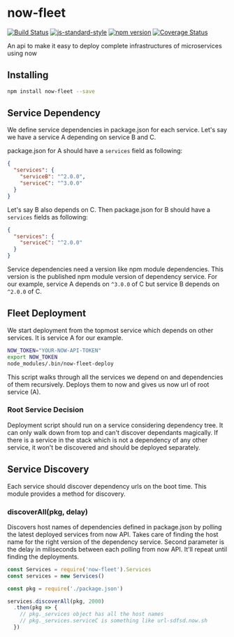 # now-fleet
<!-- VDOC.badges travis; standard; npm; coveralls -->
<!-- DON'T EDIT THIS SECTION (including comments), INSTEAD RE-RUN `vdoc` TO UPDATE -->
[![Build Status](https://travis-ci.org/vigour-io/now-fleet.svg?branch=master)](https://travis-ci.org/vigour-io/now-fleet)
[![js-standard-style](https://img.shields.io/badge/code%20style-standard-brightgreen.svg)](http://standardjs.com/)
[![npm version](https://badge.fury.io/js/now-fleet.svg)](https://badge.fury.io/js/now-fleet)
[![Coverage Status](https://coveralls.io/repos/github/vigour-io/now-fleet/badge.svg?branch=master)](https://coveralls.io/github/vigour-io/now-fleet?branch=master)
<!-- VDOC END -->

An api to make it easy to deploy complete infrastructures of microservices using now

## Installing

```bash
npm install now-fleet --save
```

## Service Dependency
We define service dependencies in package.json for each service. Let's say we have a service A depending on service B and C.

package.json for A should have a `services` field as following:
```json
{
  "services": {
    "serviceB": "^2.0.0",
    "serviceC": "^3.0.0"
  }
}
```

Let's say B also depends on C. Then package.json for B should have a `services` fields as following:
```json
{
  "services": {
    "serviceC": "^2.0.0"
  }
}
```

Service dependencies need a version like npm module dependencies. This version is the published npm module version of dependency service. For our example, service A depends on `^3.0.0` of C but service B depends on `^2.0.0` of C.

## Fleet Deployment
We start deployment from the topmost service which depends on other services. It is service A for our example.

```bash
NOW_TOKEN="YOUR-NOW-API-TOKEN"
export NOW_TOKEN
node_modules/.bin/now-fleet-deploy
```

This script walks through all the services we depend on and dependencies of them recursively. Deploys them to now and gives us now url of root service (A).

### Root Service Decision
Deployment script should run on a service considering dependency tree. It can only walk down from top and can't discover dependants magically. If there is a service in the stack which is not a dependency of any other service, it won't be discovered and should be deployed separately.

## Service Discovery
Each service should discover dependency urls on the boot time. This module provides a method for discovery.

### discoverAll(pkg, delay)
Discovers host names of dependencies defined in package.json by polling the latest deployed services from now API. Takes care of finding the host name for the right version of the dependency service.
Second parameter is the delay in miliseconds between each polling from now API. It'll repeat until finding the deployments. 

```js
const Services = require('now-fleet').Services
const services = new Services()

const pkg = require('./package.json')

services.discoverAll(pkg, 2000)
  .then(pkg => {
    // pkg._services object has all the host names
    // pkg._services.serviceC is something like url-sdfsd.now.sh
  })
```

